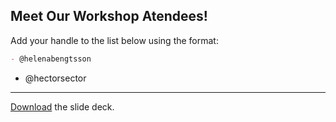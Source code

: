 ## Meet Our Workshop Atendees!

Add your handle to the list below using the format:

```md
- @helenabengtsson
```

- @hectorsector

---

[Download](nicar.pdf) the slide deck.
